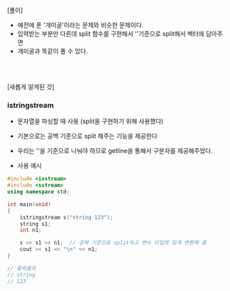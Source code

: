 [풀이]
- 예전에 푼 '개미굴'이라는 문제와 비슷한 문제이다.
- 입력받는 부분만 다른데 split 함수를 구현해서 '\'기준으로 split해서 벡터에 담아주면 
- 개미굴과 똑같이 풀 수 있다.

</br>
</br>

[새롭게 알게된 것]

### istringstream

- 문자열을 파싱할 때 사용 (split을 구현하기 위해 사용했다)
- 기본으로는 공백 기준으로 split 해주는 기능을 제공한다
- 우리는 '\'을 기준으로 나눠야 하므로 getline을 통해서 구분자를 제공해주었다.

- 사용 예시

```cpp
#include <iostream>
#include <sstream>
using namespace std;

int main(void)
{
	istringstream s("string 123");
	string s1;
	int n1;

	s >> s1 >> n1;  // 공백 기준으로 split하고 변수 타입에 맞게 변환해 줌
	cout << s1 << "\n" << n1;
}

// 출력결과
// string
// 123
```